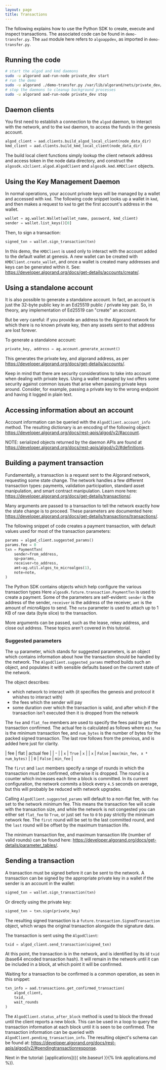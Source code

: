 ```yaml
---
layout: page
title: Transactions
---
```


The following explains how to use the Python SDK to create, execute and inspect transactions.
The associated code can be found in `demo-transfer.py`.
The `aad` module here refers to `algoappdev`,
as imported in `demo-transfer.py`.

## Running the code

```bash
# start the algod and kmd daemons
sudo -u algorand aad-run-node private_dev start
# run the demo
sudo -u algorand ./demo-transfer.py /var/lib/algorand/nets/private_dev/Primary
# stop the daemons to cleanup background processes
sudo -u algorand aad-run-node private_dev stop
```

## Daemon clients

You first need to establish a connection to the `algod` daemon,
to interact with the network,
and to the `kmd` daemon,
to access the funds in the genesis account.

```python
algod_client = aad.clients.build_algod_local_client(node_data_dir)
kmd_client = aad.clients.build_kmd_local_client(node_data_dir)
```

The build local client functions simply lookup the client network address and access token in the node data directory,
and construct the `algosdk.v2client.algod.AlgodClient` and `algosdk.kmd.KMDClient` objects.

## Using the Key Management Daemon

In normal operations,
your account private keys will be managed by a wallet and accessed with `kmd`.
The following code snippet looks up a wallet in `kmd`,
and then makes a request to `kmd` to get the first account's address in the wallet.

```python
wallet = ag.wallet.Wallet(wallet_name, password, kmd_client)
sender = wallet.list_keys()[0]
```

Then, to sign a transaction:

```python
signed_txn = wallet.sign_transaction(txn)
```

In this demo,
the `KMDClient` is used only to interact with the account added to the default wallet at genesis.
A new wallet can be created with `KMDClient.create_wallet`,
and once a wallet is created many addresses and keys can be generated within it.
See: <https://developer.algorand.org/docs/get-details/accounts/create/>.

## Using a standalone account

It is also possible to generate a standalone account.
In fact, an account is just the 32-byte public key in an Ed25519 public / private key pair.
So, in theory, any implementation of Ed25519 can "create" an account.

But be very careful: if you provide an address to the Algorand network for which there is no known private key,
then any assets sent to that address are lost forever.

To generate a standalone account:

```python
private_key, address = ag.account.generate_account()
```

This generates the private key, and algorand address, as per
<https://developer.algorand.org/docs/get-details/accounts/>.

Keep in mind that there are security considerations to take into account when dealing with private keys.
Using a wallet managed by `kmd` offers some security against common issues that arise when passing private keys around.
Consider, for example, passing a private key to the wrong endpoint and having it logged in plain text.

## Accessing information about an account

Account information can be queried with the `AlgodClient.account_info` method.
The resulting dictionary is an encoding of the following object:
<https://developer.algorand.org/docs/rest-apis/algod/v2/#account>.

NOTE: serialized objects returned by the daemon APIs are found at
<https://developer.algorand.org/docs/rest-apis/algod/v2/#definitions>.

## Building a payment transaction

Fundamentally, a transaction is a request sent to the Algorand network,
requesting some state change.
The network handles a few different transaction types:
payments, validation participation, standard asset manipulation, and smart contract manipulation.
Learn more here: <https://developer.algorand.org/docs/get-details/transactions/>.

Many arguments are passed to a transaction to tell the network exactly how the state change is to proceed.
These parameters are documented here: <https://developer.algorand.org/docs/get-details/transactions/transactions/>.

The following snippet of code creates a payment transaction,
with default values used for most of the transaction parameters:

```python
params = algod_client.suggested_params()
params.fee = 0
txn = PaymentTxn(
    sender=from_address,
    sp=params,
    receiver=to_address,
    amt=ag.util.algos_to_microalgos(1),
    note=note,
)
```

The Python SDK contains objects which help configure the various transaction types
Here `algosdk.future.transaction.PaymentTxn` is used to create a payment.
Some of the parameters are self-evident:
`sender` is the address of the sender,
`receiver` is the address of the receiver,
`amt` is the amount of *microAlgos* to send.
The `note` parameter is used to attach up to 1 KB of raw data (byte slice) to the transaction.

More arguments can be passed,
such as the lease, rekey address, and close out address.
These topics aren't covered in this tutorial.

### Suggested parameters

The `sp` parameter, which stands for suggested parameters,
is an object which contains information about how the transaction should be handled by the network.
The `AlgodClient.suggested_params` method builds such an object,
and populates it with sensible defaults based on the current state of the network.

The object describes:

- which network to interact with
  (it specifies the genesis and protocol it whishes to interact with)
- the fees which the sender will pay
- some duration over which the transaction is valid,
  and after which if the transaction isn't executed then it is dropped from the network

The `fee` and `flat_fee` members are used to specify the fees paid to get the transaction confirmed.
The actual fee is calculated as follows where `min_fee` is the minimum transaction fee,
and `num_bytes` is the number of bytes for the packed signed transaction.
The last row follows from the previous,
and is added here just for clarity.

| fee | flat | actual fee |
| - |
| `x` | `True` | `x` |
| `x` | `False` | `max(min_fee, x * num_bytes)` |
| `0` | `False` | `min_fee` |

The `first` and `last` members specify a range of rounds in which the transaction must be confirmed,
otherwise it is dropped.
The round is a counter which increases each time a block is committed.
In its current configuration,
the network commits a block every `4.5` seconds on average,
but this will probably be reduced with network upgrades.

Calling `AlgodClient.suggested_params` will default to a non-flat fee,
with `fee` set to the network minimum fee.
This means the transaction fee will scale with the transaction size,
and while the network is not congested you can either set `flat_fee` to `True`,
or just set `fee` to `0` to pay strictly the minimum network fee.
The `first` round will be set to the last committed round,
and the `last` round will be offset by the maximum transaction life.

The minimum transaction fee,
and maximum transaction life (number of valid rounds) can be found here:
<https://developer.algorand.org/docs/get-details/parameter_tables/>.

## Sending a transaction

A transaction must be signed before it can be sent to the network.
A transaction can be signed by the appropriate private key in a wallet if the sender is an account in the wallet:

```python
signed_txn = wallet.sign_transaction(txn)
```

Or directly using the private key:

```python
signed_txn = txn.sign(private_key)
```

The resulting signed transaction is a `future.transaction.SignedTransaction` object,
which wraps the original transaction alongside the signature data.

The transaction is sent using the `AlgodClient`:

```python
txid = algod_client.send_transaction(signed_txn)
```

At this point, the transaction is in the network,
and is identified by its id `txid` (base64 encoded transaction hash).
It will remain in the network until it can be included in a block,
at which point it will be confirmed.

Waiting for a transaction to be confirmed is a common operation,
as seen in this snippet:

```python
txn_info = aad.transactions.get_confirmed_transaction(
    algod_client,
    txid,
    wait_rounds
)
```

The `AlgodClient.status_after_block` method is used to block the thread until the client reports a new block.
This can be used in a loop to query the transaction information at each block until it is seen to be confirmed.
The transaction information can be queried with `AlgodClient.pending_transaction_info`. The resulting object's schema can be found at:
<https://developer.algorand.org/docs/rest-apis/algod/v2/#pendingtransactionresponse>.

Next in the tutorial: [applications]({{ site.baseurl }}{% link applications.md %}).
